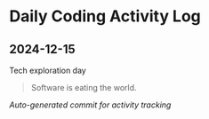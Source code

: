 # Daily Coding Activity Log

## 2024-12-15

Tech exploration day

> Software is eating the world.

*Auto-generated commit for activity tracking*
